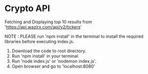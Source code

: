 # Crypto API
Fetching and Displaying top 10 results from 'https://api.wazirx.com/api/v2/tickers'


NOTE : PLEASE run 'npm install' in the terminal to install the required libraries before executing index.js.

  1. Download the code to root directory.
  2. Run 'npm install' in your terminal.
  3. Run 'node index.js' or 'nodemon index.js'.
  4. Open browser and go to 'localhost:8080'
